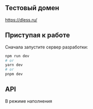 ## Тестовый домен
https://dless.ru/

## Приступая к работе

Сначала запустите сервер разработки:

```bash
npm run dev
# or
yarn dev
# or
pnpm dev
```

## API

В режиме наполнения
